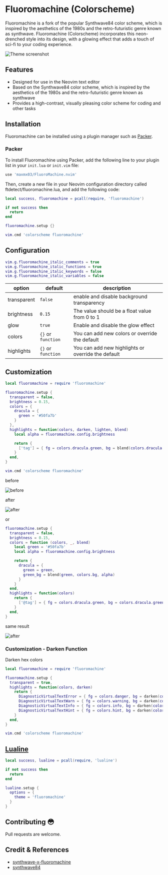 # Fluoromachine (Colorscheme)

Fluoromachine is a fork of the popular Synthwave84 color scheme, which is inspired by the aesthetics of the 1980s and the retro-futuristic genre known as synthwave.
Fluoromachine (Colorscheme) incorporates this neon-drenched style into its design, with a glowing effect that adds a touch of sci-fi to your coding experience.

![Theme screenshot](https://user-images.githubusercontent.com/50273941/189177820-b496e6d8-6747-4310-84fc-2a6e016f67a4.png)

## Features

- Designed for use in the Neovim text editor
- Based on the Synthwave84 color scheme, which is inspired by the aesthetics of the 1980s and the retro-futuristic genre known as synthwave
- Provides a high-contrast, visually pleasing color scheme for coding and other tasks


## Installation

Fluoromachine can be installed using a plugin manager such as [Packer](https://github.com/wbthomason/packer.nvim).

### Packer

To install Fluoromachine using Packer, add the following line to your plugin list in your `init.lua` or `init.vim` file:

```lua
use 'maxmx03/FluoroMachine.nvim'
```

Then, create a new file in your Neovim configuration directory called ftdetect/fluoromachine.lua, 
and add the following code:

```lua
local success, fluoromachine = pcall(require, 'fluoromachine')

if not success then
  return
end

fluoromachine.setup {}

vim.cmd 'colorscheme fluoromachine'
```

## Configuration

```lua
vim.g.fluoromachine_italic_comments = true
vim.g.fluoromachine_italic_functions = true
vim.g.fluoromachine_italic_keywords = false
vim.g.fluoromachine_italic_variables = false
```

| option      | default            | description                                        |
| ----------- | ------------------ | -------------------------------------------------- |
| transparent | `false`            | enable and disable background transparency         |
| brightness  | `0.15`             | The value should be a float value from 0 to 1      |
| glow        | `true`             | Enable and disable the glow effect                 |
| colors      | `{}` or `function` | You can add new colors or override the default     |
| highlights  | `{}` or `function` | You can add new highlights or override the default |

## Customization

```lua
local fluoromachine = require 'fluoromachine'

fluoromachine.setup {
  transparent = false,
  brightness = 0.15,
  colors = {
    dracula = {
      green = '#50fa7b'
    }
  },
  highlights = function(colors, darken, lighten, blend)
    local alpha = fluoromachine.config.brightness

    return {
      ['tag'] = { fg = colors.dracula.green, bg = blend(colors.dracula.green, colors.bg, alpha) }
    }
  end,
}

vim.cmd 'colorscheme fluoromachine'
```

<p>before</p>

![before](https://user-images.githubusercontent.com/50273941/189538463-1e0aee04-585b-4854-addf-b284a85aaa2c.png)

<p>after</p>

![after](https://user-images.githubusercontent.com/50273941/189538457-473fc325-0d53-4eab-bb01-914b985253c2.png)

or

```lua
fluoromachine.setup {
  transparent = false,
  brightness = 0.15,
  colors = function (colors, _, blend)
    local green = '#50fa7b'
    local alpha = fluoromachine.config.brightness

    return {
      dracula = {
        green = green,
        green_bg = blend(green, colors.bg, alpha)
      }
    }
  end,
  highlights = function(colors)
    return {
      ['@tag'] = { fg = colors.dracula.green, bg = colors.dracula.green_bg }
    }
  end,
}
```

<p>same result</p>

![after](https://user-images.githubusercontent.com/50273941/189538457-473fc325-0d53-4eab-bb01-914b985253c2.png)

### Customization - Darken Function

Darken hex colors

```lua
local fluoromachine = require 'fluoromachine'

fluoromachine.setup {
  transparent = true,
  highlights = function(colors, darken)
    return {
      DiagnosticVirtualTextError = { fg = colors.danger, bg = darken(colors.error, 30) },
      DiagnosticVirtualTextWarn = { fg = colors.warning, bg = darken(colors.warn, 30) },
      DiagnosticVirtualTextInfo = { fg = colors.info, bg = darken(colors.info, 30) },
      DiagnosticVirtualTextHint = { fg = colors.hint, bg = darken(colors.hint, 30) },
    }
  end,
}

vim.cmd 'colorscheme fluoromachine'
```

## [Lualine](https://github.com/nvim-lualine/lualine.nvim)

```lua
local success, lualine = pcall(require, 'lualine')

if not success then
  return
end

lualine.setup {
  options = {
    theme = 'fluoromachine'
  }
}
```

## Contributing 😳

Pull requests are welcome.

## Credit & References

- [synthwave-x-fluoromachine](https://github.com/webrender/synthwave-x-fluoromachine)
- [synthwave84](https://github.com/LunarVim/synthwave84.nvim)
